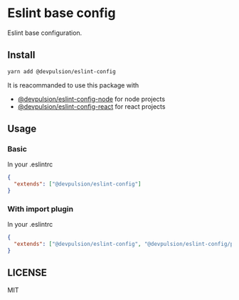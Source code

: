 # Eslint base config

Eslint base configuration.

## Install

```sh
yarn add @devpulsion/eslint-config
```

It is reacommanded to use this package with

- [@devpulsion/eslint-config-node](https://www.npmjs.com/package/@devpulsion/eslint-config-node) for node projects
- [@devpulsion/eslint-config-react](https://www.npmjs.com/package/@devpulsion/eslint-config-react) for react projects

## Usage

### Basic

In your .eslintrc

```json
{
  "extends": ["@devpulsion/eslint-config"]
}
```

### With import plugin

In your .eslintrc

```json
{
  "extends": ["@devpulsion/eslint-config", "@devpulsion/eslint-config/plugins/import"]
}
```

## LICENSE

MIT
